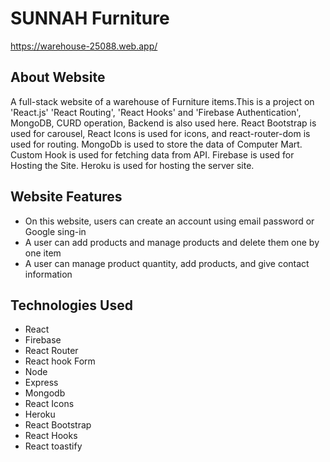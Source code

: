 # SUNNAH Furniture

https://warehouse-25088.web.app/



## About Website
  A full-stack website of a warehouse of Furniture items.This is a project on 'React.js' 'React Routing', 'React Hooks' and 'Firebase Authentication', MongoDB, CURD operation, Backend is also used here. React Bootstrap is used for carousel, React Icons is used for icons, and react-router-dom is used for routing. MongoDb is used to store the data of Computer Mart. Custom Hook is used for fetching data from API. Firebase is used for Hosting the Site. Heroku is used for hosting the server site.



## Website Features 
 
   * On this website, users can create an account using email password or Google sing-in
   * A user can add products and manage products and delete them one by one item
   * A user can manage product quantity, add products, and give contact information
     


## Technologies Used
  * React
  * Firebase
  * React Router
  * React hook Form
  * Node
  * Express
  * Mongodb
  * React Icons
  * Heroku
  * React Bootstrap
  * React Hooks
  * React toastify